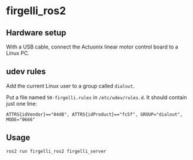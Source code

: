 # firgelli_ros2

## Hardware setup

With a USB cable, connect the Actuonix linear motor control board to a Linux PC.

## udev rules

Add the current Linux user to a group called `dialout`.

Put a file named `50-firgelli.rules` in `/etc/udev/rules.d`. It should contain just one line:

`ATTRS{idVendor}=="04d8", ATTRS{idProduct}=="fc5f", GROUP="dialout", MODE="0666"`

## Usage

`ros2 run firgelli_ros2 firgelli_server`
